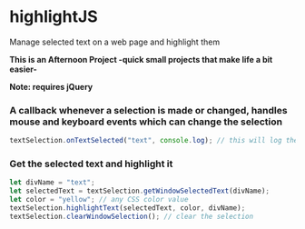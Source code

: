 # highlightJS
Manage selected text on a web page and highlight them

**This is an Afternoon Project -quick small projects that make life a bit easier-**

**Note: requires jQuery**

### A callback whenever a selection is made or changed, handles mouse and keyboard events which can change the selection
```js
textSelection.onTextSelected("text", console.log); // this will log the selection whenever it changes
```

### Get the selected text and highlight it
```js
let divName = "text";
let selectedText = textSelection.getWindowSelectedText(divName);
let color = "yellow"; // any CSS color value
textSelection.highlightText(selectedText, color, divName);
textSelection.clearWindowSelection(); // clear the selection
```
